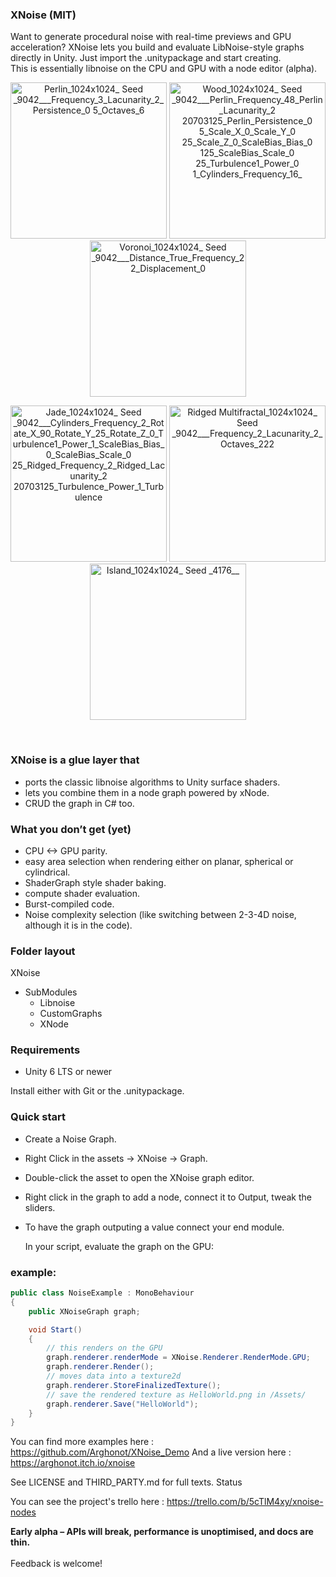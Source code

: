 ### XNoise (MIT)

Want to generate procedural noise with real-time previews and GPU acceleration? XNoise lets you build and evaluate LibNoise-style graphs directly in Unity. Just import the .unitypackage and start creating.  
This is essentially libnoise on the CPU and GPU with a node editor (alpha).
<br> 
<p align="center">
<img alt="Perlin_1024x1024_ Seed _9042___Frequency_3_Lacunarity_2_Persistence_0 5_Octaves_6" src="https://github.com/user-attachments/assets/53ec51dc-b8e3-4bc3-919a-ff846329b73a" width="250"/>
<img alt="Wood_1024x1024_ Seed _9042___Perlin_Frequency_48_Perlin_Lacunarity_2 20703125_Perlin_Persistence_0 5_Scale_X_0_Scale_Y_0 25_Scale_Z_0_ScaleBias_Bias_0 125_ScaleBias_Scale_0 25_Turbulence1_Power_0 1_Cylinders_Frequency_16_" src="https://github.com/user-attachments/assets/b7ae940f-c11c-4688-bc88-878fca390d01"  width="250"/>
<img alt="Voronoi_1024x1024_ Seed _9042___Distance_True_Frequency_22_Displacement_0" src="https://github.com/user-attachments/assets/724925b4-01cd-47cc-bd7a-6407fca29de4" width="250"/>
</p>

<p align="center">
<img width="250" height="250" alt="Jade_1024x1024_ Seed _9042___Cylinders_Frequency_2_Rotate_X_90_Rotate_Y_25_Rotate_Z_0_Turbulence1_Power_1_ScaleBias_Bias_0_ScaleBias_Scale_0 25_Ridged_Frequency_2_Ridged_Lacunarity_2 20703125_Turbulence_Power_1_Turbulence" src="https://github.com/user-attachments/assets/c7a4dd8f-3107-4259-8666-71ffa3d371cc" />
<img width="250" height="250" alt="Ridged Multifractal_1024x1024_ Seed _9042___Frequency_2_Lacunarity_2_Octaves_222" src="https://github.com/user-attachments/assets/4c3c16f6-1944-47c3-b1c3-e3cd6e73f68d" />
<img width="250" height="250" alt="Island_1024x1024_ Seed _4176__" src="https://github.com/user-attachments/assets/d6afd27e-16eb-4d0b-a2ce-0787454ba6f2" />
</p>
<br>

### XNoise is a glue layer that
* ports the classic libnoise algorithms to Unity surface shaders.
* lets you combine them in a node graph powered by xNode.
* CRUD the graph in C# too.

### What you don’t get (yet)
* CPU <-> GPU parity.
* easy area selection when rendering either on planar, spherical or cylindrical.
* ShaderGraph style shader baking.
* compute shader evaluation.
* Burst-compiled code.
* Noise complexity selection (like switching between 2-3-4D noise, although it is in the code).

### Folder layout

XNoise
 - SubModules
   - Libnoise
   - CustomGraphs
   - XNode


### Requirements
* Unity 6 LTS or newer

Install either with Git or the .unitypackage.

### Quick start
* Create a Noise Graph.
* Right Click in the assets -> XNoise -> Graph.
* Double-click the asset to open the XNoise graph editor.
* Right click in the graph to add a node, connect it to Output, tweak the sliders.
* To have the graph outputing a value connect your end module.

    In your script, evaluate the graph on the GPU:

### example:
```csharp
public class NoiseExample : MonoBehaviour
{
    public XNoiseGraph graph;

    void Start()
    {
        // this renders on the GPU
        graph.renderer.renderMode = XNoise.Renderer.RenderMode.GPU;
        graph.renderer.Render();
        // moves data into a texture2d
        graph.renderer.StoreFinalizedTexture();
        // save the rendered texture as HelloWorld.png in /Assets/
        graph.renderer.Save("HelloWorld");
    }
}
```

You can find more examples here :
https://github.com/Arghonot/XNoise_Demo
And a live version here :
https://arghonot.itch.io/xnoise


See LICENSE and THIRD_PARTY.md for full texts.
Status

You can see the project's trello here :
https://trello.com/b/5cTlM4xy/xnoise-nodes


**Early alpha – APIs will break, performance is unoptimised, and docs are thin.**  
<br>
Feedback is welcome!
